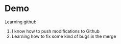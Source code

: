 # Demo

Learning github

1. I  know how to push modifications to Github
2. Learning how to fix some kind of bugs in the merge

